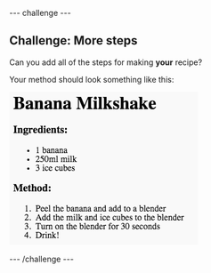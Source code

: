 \--- challenge \---

## Challenge: More steps

Can you add all of the steps for making **your** recipe?

Your method should look something like this:

![snímka obrazovky](images/recipe-more-method.png)

\--- /challenge \---